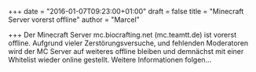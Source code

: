 +++
date = "2016-01-07T09:23:00+01:00"
draft = false
title = "Minecraft Server vorerst offline"
author = "Marcel"

+++
Der Minecraft Server mc.biocrafting.net (mc.teamtt.de) ist vorerst offline. Aufgrund vieler Zerstörungsversuche, und fehlenden Moderatoren wird der MC Server auf weiteres offline bleiben und demnächst mit einer Whitelist wieder online gestellt. 
Weitere Informationen folgen...

